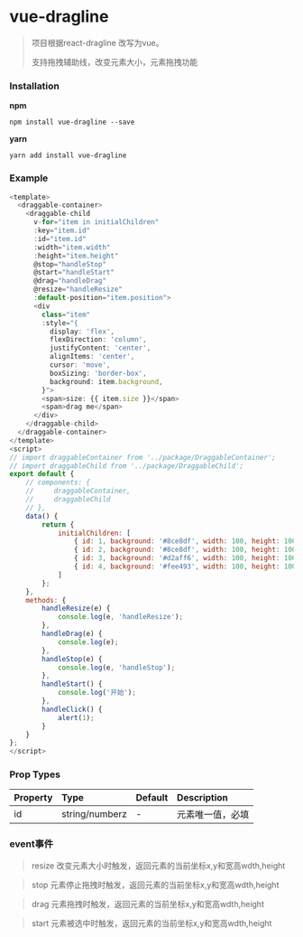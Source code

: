 # vue-dragline
> 项目根据react-dragline 改写为vue。
> 
> 支持拖拽辅助线，改变元素大小，元素拖拽功能




### Installation
**npm**
```
npm install vue-dragline --save
```
**yarn**
```
yarn add install vue-dragline
```
### Example
```js
<template>
  <draggable-container>
    <draggable-child
      v-for="item in initialChildren"
      :key="item.id"
      :id="item.id"
      :width="item.width"
      :height="item.height"
      @stop="handleStop"
      @start="handleStart"
      @drag="handleDrag"
      @resize="handleResize"
      :default-position="item.position">
      <div
        class="item"
        :style="{
          display: 'flex',
          flexDirection: 'column',
          justifyContent: 'center',
          alignItems: 'center',
          cursor: 'move',
          boxSizing: 'border-box',
          background: item.background,
        }">
        <span>size: {{ item.size }}</span>
        <span>drag me</span>
      </div>
    </draggable-child>
  </draggable-container>
</template>
<script>
// import draggableContainer from '../package/DraggableContainer';
// import draggableChild from '../package/DraggableChild';
export default {
    // components: {
    //     draggableContainer,
    //     draggableChild
    // },
    data() {
        return {
            initialChildren: [
                { id: 1, background: '#8ce8df', width: 100, height: 100, position: { x: 100, y: 10 } },
                { id: 2, background: '#8ce8df', width: 100, height: 100, position: { x: 400, y: 106 } },
                { id: 3, background: '#d2aff6', width: 100, height: 100, position: { x: 100, y: 316 } },
                { id: 4, background: '#fee493', width: 100, height: 100, position: { x: 480, y: 376 } },
            ]
        };
    },
    methods: {
        handleResize(e) {
            console.log(e, 'handleResize');
        },
        handleDrag(e) {
            console.log(e);
        },
        handleStop(e) {
            console.log(e, 'handleStop');
        },
        handleStart() {
            console.log('开始');
        },
        handleClick() {
            alert(1);
        }
    }
};
</script>
```

### Prop Types
| Property | Type | Default | Description |
| :-- | :-- | :-- | :-- |
| id | string/numberz| - | 元素唯一值，必填 |     

### event事件
> resize
> 改变元素大小时触发，返回元素的当前坐标x,y和宽高wdth,height

> stop
> 元素停止拖拽时触发，返回元素的当前坐标x,y和宽高wdth,height

> drag
> 元素拖拽时触发，返回元素的当前坐标x,y和宽高wdth,height

> start
> 元素被选中时触发，返回元素的当前坐标x,y和宽高wdth,height


